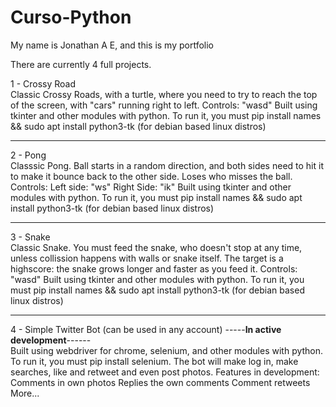 # Curso-Python

My name is Jonathan A E, and this is my portfolio


There are currently 4 full projects.

1 - Crossy Road<br>
Classic Crossy Roads, with a turtle, where you need to try to reach the top of the screen, with "cars" running right to left.
Controls:
"wasd"
Built using tkinter and other modules with python. To run it, you must pip install names && sudo apt install python3-tk (for debian based linux distros)

---------------------------------------------------------------------------------------------------------

2 - Pong<br>
Classsic Pong. Ball starts in a random direction, and both sides need to hit it to make it bounce back to the other side. Loses who misses the ball.
Controls:
Left side: "ws" Right Side: "ik"
Built using tkinter and other modules with python. To run it, you must pip install names && sudo apt install python3-tk (for debian based linux distros)

---------------------------------------------------------------------------------------------------------

3 - Snake<br>
Classic Snake. You must feed the snake, who doesn't stop at any time, unless collission happens with walls or snake itself. The target is a highscore:
the snake grows longer and faster as you feed it.
Controls:
"wasd"
Built using tkinter and other modules with python. To run it, you must pip install names && sudo apt install python3-tk (for debian based linux distros)

---------------------------------------------------------------------------------------------------------

4 - Simple Twitter Bot (can be used in any account) -----<b>In active development</b>------<br>
Built using webdriver for chrome, selenium,  and other modules with python. To run it, you must pip install selenium.
The bot will make log in, make searches, like and retweet and even post photos.
Features in development:
Comments in own photos
Replies the own comments
Comment retweets
More...
